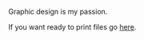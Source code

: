 Graphic design is my passion.

If you want ready to print files go [here](https://github.com/InvaderSpire/riichi-resources/tree/main/Junk_Mat_Stickers/Exports).

